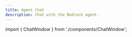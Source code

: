 ```yaml
---
title: Agent Chat
description: Chat with the Bedrock agent.
---
```


import { ChatWindow } from './components/ChatWindow';

<div style={{ display: "flex", justifyContent: "center", alignItems: "center", minHeight: "90vh" }}>
  <ChatWindow />
</div>
